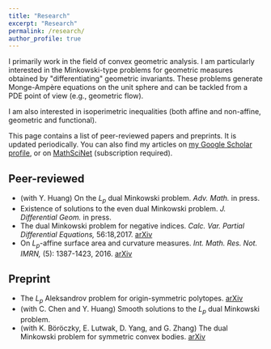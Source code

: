 ```yaml
---
title: "Research"
excerpt: "Research"
permalink: /research/
author_profile: true
---
```


I primarily work in the field of convex geometric analysis. I am particularly interested in the Minkowski-type problems for geometric measures obtained by "differentiating" geometric invariants. These problems generate Monge-Ampère equations on the unit sphere and can be tackled from a PDE point of view (e.g., geometric flow).

I am also interested in isoperimetric inequalities (both affine and non-affine, geometric and functional).

This page contains a list of peer-reviewed papers and preprints. It is updated periodically. You can also find my articles on <u><a href="https://scholar.google.com/citations?user=ioEjpX4AAAAJ&hl=en">my Google Scholar profile</a></u>, or on <u><a href="https://mathscinet.ams.org/mathscinet/MRAuthorID/1164900">MathSciNet</a></u> (subscription required). 

## Peer-reviewed

- (with Y. Huang) On the $L_p$ dual Minkowski problem. *Adv. Math.* in press.
- Existence of solutions to the even dual Minkowski problem. *J. Differential Geom.* in press.
- The dual Minkowski problem for negative indices. *Calc. Var. Partial Differential Equations,* 56:18,2017. [arXiv](https://arxiv.org/pdf/1703.00524.pdf)
- On $L_p$-affine surface area and curvature measures. *Int. Math. Res. Not. IMRN,* (5): 1387-1423, 2016. [arXiv](https://arxiv.org/pdf/1509.05485.pdf)

## Preprint

- The $L_p$ Aleksandrov problem for origin-symmetric polytopes. [arXiv](https://arxiv.org/pdf/1803.10839.pdf)
- (with C. Chen and Y. Huang) Smooth solutions to the $L_p$ dual Minkowski problem.
- (with K. Böröczky, E. Lutwak, D. Yang, and G. Zhang) The dual Minkowski problem for symmetric convex bodies. [arXiv](https://arxiv.org/pdf/1703.06259.pdf)


